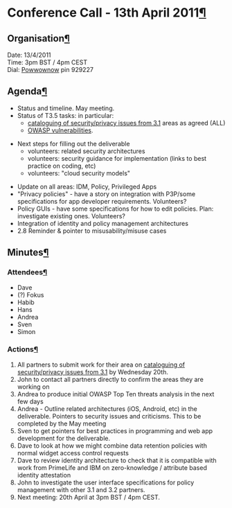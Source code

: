 Conference Call - 13th April 2011[¶](#Conference-Call-13th-April-2011)
======================================================================

Organisation[¶](#Organisation)
------------------------------

Date: 13/4/2011\
Time: 3pm BST / 4pm CEST\
Dial:
[Powwownow](http://pdf.powwownow.com/pdf/GBR_en_pwn-dial-in-numbers.pdf)
pin 929227

Agenda[¶](#Agenda)
------------------

-   Status and timeline. May meeting.
-   Status of T3.5 tasks: in particular:
    -   [cataloguing of security/privacy issues from
        3.1](cataloguing%20of%20security/privacy%20issues%20from%203.1.html)
        areas as agreed (ALL)
    -   [OWASP vulnerabilities](OWASP%20vulnerabilities.html).

<!-- -->

-   Next steps for filling out the deliverable
    -   volunteers: related security architectures
    -   volunteers: security guidance for implementation (links to best
        practice on coding, etc)
    -   volunteers: "cloud security models"

<!-- -->

-   Update on all areas: IDM, Policy, Privileged Apps
-   "Privacy policies" - have a story on integration with P3P/some
    specifications for app developer requirements. Volunteers?
-   Policy GUIs - have some specifications for how to edit policies.
    Plan: investigate existing ones. Volunteers?
-   Integration of identity and policy management architectures
-   2.8 Reminder & pointer to misusability/misuse cases

Minutes[¶](#Minutes)
--------------------

### Attendees[¶](#Attendees)

-   Dave
-   (?) Fokus
-   Habib
-   Hans
-   Andrea
-   Sven
-   Simon

### Actions[¶](#Actions)

1.  All partners to submit work for their area on [cataloguing of
    security/privacy issues from
    3.1](cataloguing%20of%20security/privacy%20issues%20from%203.1.html)
    by Wednesday 20th.
2.  John to contact all partners directly to confirm the areas they are
    working on
3.  Andrea to produce initial OWASP Top Ten threats analysis in the next
    few days
4.  Andrea - Outline related architectures (iOS, Android, etc) in the
    deliverable. Pointers to security issues and criticisms. This to be
    completed by the May meeting
5.  Sven to get pointers for best practices in programming and web app
    development for the deliverable.
6.  Dave to look at how we might combine data retention policies with
    normal widget access control requests
7.  Dave to review identity architecture to check that it is compatible
    with work from PrimeLife and IBM on zero-knowledge / attribute based
    identity attestation
8.  John to investigate the user interface specifications for policy
    management with other 3.1 and 3.2 partners.
9.  Next meeting: 20th April at 3pm BST / 4pm CEST.

